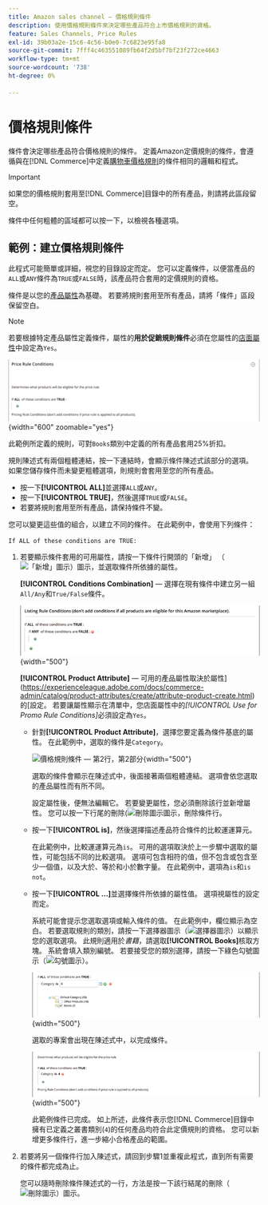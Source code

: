 ```yaml
---
title: Amazon sales channel — 價格規則條件
description: 使用價格規則條件來決定哪些產品符合上市價格規則的資格。
feature: Sales Channels, Price Rules
exl-id: 39b03a2e-15c6-4c56-b0e0-7c6823e95fa8
source-git-commit: 7fff4c463551089fb64f2d5bf7bf23f272ce4663
workflow-type: tm+mt
source-wordcount: '738'
ht-degree: 0%

---
```


# 價格規則條件

條件會決定哪些產品符合價格規則的條件。 定義Amazon定價規則的條件，會遵循與在[!DNL Commerce]中定義[購物車價格規則](https://experienceleague.adobe.com/docs/commerce-admin/marketing/promotions/cart-rules/price-rules-cart.html)的條件相同的邏輯和程式。

>[!IMPORTANT]
>
>如果您的價格規則套用至[!DNL Commerce]目錄中的所有產品，則請將此區段留空。

條件中任何粗體的區域都可以按一下，以檢視各種選項。

## 範例：建立價格規則條件

此程式可能簡單或詳細，視您的目錄設定而定。 您可以定義條件，以便當產品的`ALL`或`ANY`條件為`TRUE`或`FALSE`時，該產品符合套用的定價規則的資格。

條件是以您的[產品屬性](https://experienceleague.adobe.com/docs/commerce-admin/catalog/product-attributes/product-attributes.html)為基礎。 若要將規則套用至所有產品，請將「條件」區段保留空白。

>[!NOTE]
>
>若要根據特定產品屬性定義條件，屬性的&#x200B;**用於促銷規則條件**&#x200B;必須在您屬性的[店面屬性](https://experienceleague.adobe.com/docs/commerce-admin/catalog/product-attributes/create/attribute-product-create.html)中設定為`Yes`。

![價格規則條件 — 第1行](assets/ob-price-rules-condition-1.png){width="600" zoomable="yes"}

此範例所定義的規則，可對`Books`類別中定義的所有產品套用25%折扣。

規則陳述式有兩個粗體連結，按一下連結時，會顯示條件陳述式該部分的選項。 如果您儲存條件而未變更粗體選項，則規則會套用至您的所有產品。

- 按一下&#x200B;**[!UICONTROL ALL]**&#x200B;並選擇`ALL`或`ANY`。
- 按一下&#x200B;**[!UICONTROL TRUE]**，然後選擇`TRUE`或`FALSE`。
- 若要將規則套用至所有產品，請保持條件不變。

您可以變更這些值的組合，以建立不同的條件。 在此範例中，會使用下列條件：

`If ALL of these conditions are TRUE:`

1. 若要顯示條件套用的可用屬性，請按一下條件行開頭的「新增」 （![「新增」圖示](assets/btn-add-grn.png)）圖示，並選取條件所依據的屬性。

   **[!UICONTROL Conditions Combination]** — 選擇在現有條件中建立另一組`All/Any`和`True/False`條件。

   ![價格規則條件組合](assets/ob-conditions-combinations.png){width="500"}

   **[!UICONTROL Product Attribute]** — 可用的產品屬性取決於屬性](https://experienceleague.adobe.com/docs/commerce-admin/catalog/product-attributes/create/attribute-product-create.html)的[設定。 若要讓屬性顯示在清單中，您店面屬性中的&#x200B;*[!UICONTROL Use for Promo Rule Conditions]*&#x200B;必須設定為`Yes`。

   - 針對&#x200B;**[!UICONTROL Product Attribute]**，選擇您要定義為條件基底的屬性。 在此範例中，選取的條件是`Category`。

     ![價格規則條件 — 第2行，第2部分](assets/ob-price-rule-condition-2.png){width="500"}

     選取的條件會顯示在陳述式中，後面接著兩個粗體連結。 選項會依您選取的產品屬性而有所不同。

     設定屬性後，便無法編輯它。 若要變更屬性，您必須刪除該行並新增屬性。 您可以按一下行尾的刪除(![刪除圖示](assets/btn-del-red.png)圖示，刪除條件行。

   - 按一下&#x200B;**[!UICONTROL is]**，然後選擇描述產品符合條件的比較運運算元。

     在此範例中，比較運運算元為`is`。 可用的選項取決於上一步驟中選取的屬性，可能包括不同的比較選項。 選項可包含相符的值，但不包含或包含至少一個值，以及大於、等於和小於數字量。 在此範例中，選項為`is`和`is not`。

   - 按一下&#x200B;**[!UICONTROL ...]**&#x200B;並選擇條件所依據的屬性值。 選項視屬性的設定而定。

     系統可能會提示您選取選項或輸入條件的值。 在此範例中，欄位顯示為空白。 若要選取規則的類別，請按一下選擇器圖示（![選擇器圖示](assets/btn-chooser.png)）以顯示您的選取選項。 此規則適用於&#x200B;_書籍_，請選取&#x200B;**[!UICONTROL Books]**&#x200B;核取方塊。 系統會填入類別編號。 若要接受您的類別選擇，請按一下綠色勾號圖示（![勾號圖示](assets/btn-check-mark-green.png)）。

     ![價格規則條件 — 第2行，第3部分](assets/ob-price-rule-condition-3.png){width="500"}

     選取的專案會出現在陳述式中，以完成條件。

     ![價格規則條件 — 第2行，第4部分](assets/ob-price-rule-condition-4.png){width="500"}

     此範例條件已完成。 如上所述，此條件表示您[!DNL Commerce]目錄中擁有已定義之叢書類別(`4`)的任何產品均符合此定價規則的資格。 您可以新增更多條件行，進一步縮小合格產品的範圍。

1. 若要將另一個條件行加入陳述式，請回到步驟1並重複此程式，直到所有需要的條件都完成為止。

   您可以隨時刪除條件陳述式的一行，方法是按一下該行結尾的刪除（![刪除圖示](assets/btn-del-red.png)）圖示。
